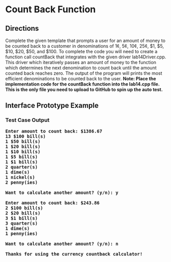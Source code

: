 # Count Back Function 
## Directions

Complete the given template that prompts a user for an amount of money to be counted back to a customer in denominations of 1¢, 5¢, 10¢, 25¢, $1, $5, $10, $20, $50, and $100. To complete the code you will need to create a function call countBack that integrates with the given driver lab14Driver.cpp. This driver which iteratively passes an amount of money to the function which determines the next denomination to count back until the amount counted back reaches zero. The output of the program will prints the most efficient denominations to be counted back to the user. **Note: Place the implementation code for the countBack function into the lab14.cpp file. This is the only file you need to upload to GitHub to spin up the auto test.**

## Interface Prototype Example

### Test Case Output
<pre><b>Enter amount to count back: $1386.67
13 $100 bill(s)
1 $50 bill(s)
1 $20 bill(s)
1 $10 bill(s)
1 $5 bill(s)
1 $1 bill(s)
2 quarter(s)
1 dime(s)
1 nickel(s)
2 penny(ies)

Want to calculate another amount? (y/n): y

Enter amount to count back: $243.86
2 $100 bill(s)
2 $20 bill(s)
3 $1 bill(s)
3 quarter(s)
1 dime(s)
1 penny(ies)

Want to calculate another amount? (y/n): n

Thanks for using the currency countback calculator!
</b></pre>


